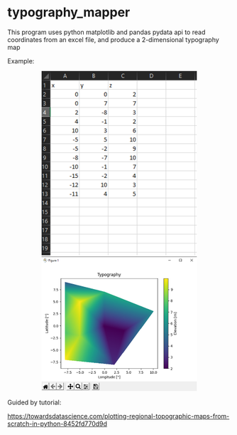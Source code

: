 # typography_mapper
This program uses python matplotlib and pandas pydata api to read coordinates from an excel file, and produce a 2-dimensional typography map

Example:

<p align="center">
  <img src="/Typography_Image_Example(excel).png" width="350"  alt="Example Typography Graph">
  <img src="/Typography_Image_Example(matplotlib).png" width="350" alt="Example Excel File">
</p>

Guided by tutorial:

https://towardsdatascience.com/plotting-regional-topographic-maps-from-scratch-in-python-8452fd770d9d
